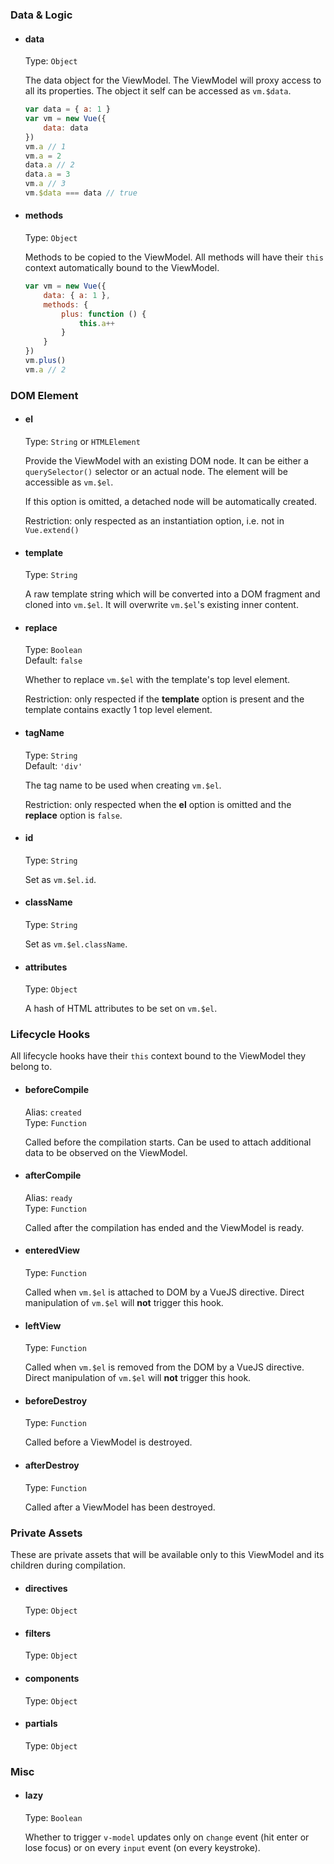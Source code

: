 ### Data & Logic

- #### data

    Type: `Object`

    The data object for the ViewModel. The ViewModel will proxy access to all its properties. The object it self can be accessed as `vm.$data`.
    
    ```js
    var data = { a: 1 }    var vm = new Vue({
        data: data
    })
    vm.a // 1
    vm.a = 2
    data.a // 2
    data.a = 3
    vm.a // 3
    vm.$data === data // true
    ```

- #### methods

    Type: `Object`

    Methods to be copied to the ViewModel. All methods will have their `this` context automatically bound to the ViewModel.
    
    ```js
    var vm = new Vue({
    	data: { a: 1 },
    	methods: {
    		plus: function () {
    			this.a++    		}    	}    })
    vm.plus()    vm.a // 2
    ```

### DOM Element

- #### el

    Type: `String` or `HTMLElement`
    
    Provide the ViewModel with an existing DOM node. It can be either a `querySelector()` selector or an actual node. The element will be accessible as `vm.$el`.
    
    If this option is omitted, a detached node will be automatically created.
    
    Restriction: only respected as an instantiation option, i.e. not in `Vue.extend()`

- #### template

    Type: `String`
    
    A raw template string which will be converted into a DOM fragment and cloned into `vm.$el`. It will overwrite `vm.$el`'s existing inner content.

- #### replace

    Type: `Boolean`  
    Default: `false`
    
    Whether to replace `vm.$el` with the template's top level element.
    
    Restriction: only respected if the **template** option is present and the template contains exactly 1 top level element.

- #### tagName

    Type: `String`  
    Default: `'div'`
    
    The tag name to be used when creating `vm.$el`.
    
    Restriction: only respected when the **el** option is omitted and the **replace** option is `false`.

- #### id

    Type: `String`
    
    Set as `vm.$el.id`.

- #### className

    Type: `String`
    
    Set as `vm.$el.className`.

- #### attributes

    Type: `Object`
    
    A hash of HTML attributes to be set on `vm.$el`.

### Lifecycle Hooks

All lifecycle hooks have their `this` context bound to the ViewModel they belong to.

- #### beforeCompile

    Alias: `created`  
    Type: `Function`
    
    Called before the compilation starts. Can be used to attach additional data to be observed on the ViewModel.

- #### afterCompile

    Alias: `ready`  
    Type: `Function`
    
    Called after the compilation has ended and the ViewModel is ready.

- #### enteredView

    Type: `Function`
    
    Called when `vm.$el` is attached to DOM by a VueJS directive. Direct manipulation of `vm.$el` will **not** trigger this hook.
    
- #### leftView

    Type: `Function`
    
    Called when `vm.$el` is removed from the DOM by a VueJS directive. Direct manipulation of `vm.$el` will **not** trigger this hook.
    
- #### beforeDestroy

    Type: `Function`
    
    Called before a ViewModel is destroyed.
    
- #### afterDestroy

    Type: `Function`
    
    Called after a ViewModel has been destroyed.

### Private Assets

These are private assets that will be available only to this ViewModel and its children during compilation.

- #### directives

    Type: `Object`

- #### filters

    Type: `Object`

- #### components

    Type: `Object`

- #### partials

    Type: `Object`

### Misc

- #### lazy

    Type: `Boolean`
    
    Whether to trigger `v-model` updates only on `change` event (hit enter or lose focus) or on every `input` event (on every keystroke).